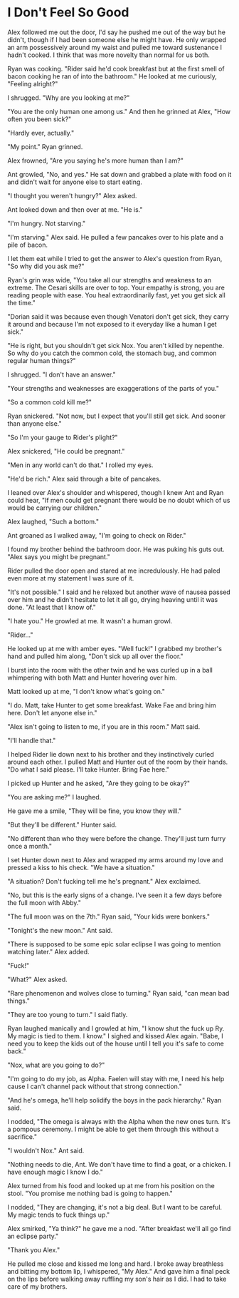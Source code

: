 # I Don't Feel So Good

Alex followed me out the door, I'd say he pushed me out of the way but he didn't, though if I had been someone else he might have.  He only wrapped an arm possessively around my waist and pulled me toward sustenance I hadn't cooked.  I think that was more novelty than normal for us both.

Ryan was cooking.  "Rider said he'd cook breakfast but at the first smell of bacon cooking he ran of into the bathroom."  He looked at me curiously, "Feeling alright?"

I shrugged.  "Why are you looking at me?"

"You are the only human one among us."  And then he grinned at Alex, "How often you been sick?"

"Hardly ever, actually."

"My point."  Ryan grinned.

Alex frowned, "Are you saying he's more human than I am?"

Ant growled, "No, and yes."  He sat down and grabbed a plate with food on it and didn't wait for anyone else to start eating.

"I thought you weren't hungry?"  Alex asked.

Ant looked down and then over at me.  "He is."

"I'm hungry.  Not starving."

"I'm starving."  Alex said.  He pulled a few pancakes over to his plate and a pile of bacon.  

I let them eat while I tried to get the answer to Alex's question from Ryan, "So why did you ask me?"

Ryan's grin was wide, "You take all our strengths and weakness to an extreme.  The Cesari skills are over to top.  Your empathy is strong, you are reading people with ease.  You heal extraordinarily fast, yet you get sick all the time."

"Dorian said it was because even though Venatori don't get sick, they carry it around and because I'm not exposed to it everyday like a human I get sick."

"He is right, but you shouldn't get sick Nox.  You aren't killed by nepenthe.  So why do you catch the common cold, the stomach bug, and common regular human things?"

I shrugged.  "I don't have an answer."  

"Your strengths and weaknesses are exaggerations of the parts of you."

"So a common cold kill me?"

Ryan snickered.  "Not now, but I expect that you'll still get sick.  And sooner than anyone else."

"So I'm your gauge to Rider's plight?"

Alex snickered, "He could be pregnant."

"Men in any world can't do that."  I rolled my eyes.

"He'd be rich."  Alex said through a bite of pancakes.

I leaned over Alex's shoulder and whispered, though I knew Ant and Ryan could hear, "If men could get pregnant there would be no doubt which of us would be carrying our children."

Alex laughed, "Such a bottom."  

Ant groaned as I walked away, "I'm going to check on Rider."

I found my brother behind the bathroom door.  He was puking his guts out.  "Alex says you might be pregnant."

Rider pulled the door open and stared at me incredulously.  He had paled even more at my statement I was sure of it.

"It's not possible."  I said and he relaxed but another wave of nausea passed over him and he didn't hesitate to let it all go, drying heaving until it was done.  "At least that I know of."

"I hate you."  He growled at me.  It wasn't a human growl.  

"Rider..."

He looked up at me with amber eyes.  "Well fuck!"  I grabbed my brother's hand and pulled him along, "Don't sick up all over the floor."

I burst into the room with the other twin and he was curled up in a ball whimpering with both Matt and Hunter hovering over him.

Matt looked up at me, "I don't know what's going on."

"I do.  Matt, take Hunter to get some breakfast.  Wake Fae and bring him here.  Don't let anyone else in."

"Alex isn't going to listen to me, if you are in this room."  Matt said.

"I'll handle that."

I helped Rider lie down next to his brother and they instinctively curled around each other.  I pulled Matt and Hunter out of the room by their hands.  "Do what I said please.  I'll take Hunter.  Bring Fae here."

I picked up Hunter and he asked, "Are they going to be okay?"

"You are asking me?"  I laughed.

He gave me a smile, "They will be fine, you know they will."

"But they'll be different."  Hunter said.

"No different than who they were before the change.  They'll just turn furry once a month."

I set Hunter down next to Alex and wrapped my arms around my love and pressed a kiss to his check.  "We have a situation."

"A situation?  Don't fucking tell me he's pregnant."  Alex exclaimed.

"No, but this is the early signs of a change.  I've seen it a few days before the full moon with Abby."

"The full moon was on the 7th."  Ryan said, "Your kids were bonkers."

"Tonight's the new moon."  Ant said.

"There is supposed to be some epic solar eclipse I was going to mention watching later."  Alex added.

"Fuck!"

"What?"  Alex asked.

"Rare phenomenon and wolves close to turning."  Ryan said, "can mean bad things."

"They are too young to turn."  I said flatly.

Ryan laughed manically and I growled at him, "I know shut the fuck up Ry.  My magic is tied to them.  I know."  I sighed and kissed Alex again.  "Babe, I need you to keep the kids out of the house until I tell you it's safe to come back."

"Nox, what are you going to do?"

"I'm going to do my job, as Alpha.  Faelen will stay with me, I need his help cause I can't channel pack without that strong connection."

"And he's omega, he'll help solidify the boys in the pack hierarchy." Ryan said.

I nodded, "The omega is always with the Alpha when the new ones turn.  It's a pompous ceremony.  I might be able to get them through this without a sacrifice."

"I wouldn't Nox."  Ant said.

"Nothing needs to die, Ant.  We don't have time to find a goat, or a chicken.  I have enough magic I know I do."

Alex turned from his food and looked up at me from his position on the stool.  "You promise me nothing bad is going to happen."

I nodded, "They are changing, it's not a big deal.  But I want to be careful. My magic tends to fuck things up."

Alex smirked, "Ya think?"  he gave me a nod.  "After breakfast we'll all go find an eclipse party."

"Thank you Alex."

He pulled me close and kissed me long and hard.  I broke away breathless and bitting my bottom lip, I whispered, "My Alex."  And gave him a final peck on the lips before walking away ruffling my son's hair as I did.  I had to take care of my brothers.

